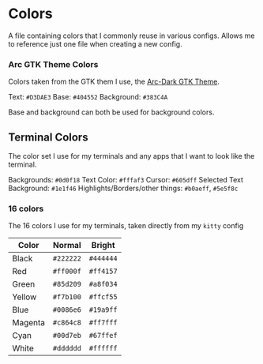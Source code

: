 # Colors

A file containing colors that I commonly reuse in various configs. Allows me to reference just one file when creating a new config.

### Arc GTK Theme Colors

Colors taken from the GTK them I use, the [Arc-Dark GTK Theme](https://github.com/jnsh/arc-theme).

Text: `#D3DAE3`
Base: `#404552`
Background: `#383C4A`

Base and background can both be used for background colors.

## Terminal Colors

The color set I use for my terminals and any apps that I want to look like the terminal.

Backgrounds: `#0d0f18`
Text Color: `#fffaf3`
Cursor: `#605dff`
Selected Text Background: `#1e1f46`
Highlights/Borders/other things: `#b0aeff`, `#5e5f8c`


### 16 colors

The 16 colors I use for my terminals, taken directly from my `kitty` config

| Color    | Normal  | Bright  |
|----------|---------|---------|
|Black     |`#222222`|`#444444`|
|Red       |`#ff000f`|`#ff4157`|
|Green     |`#85d209`|`#a8f034`|
|Yellow    |`#f7b100`|`#ffcf55`|
|Blue      |`#0086e6`|`#19a9ff`|
|Magenta   |`#c864c8`|`#ff7fff`|
|Cyan      |`#00d7eb`|`#67ffef`|
|White     |`#dddddd`|`#ffffff`|